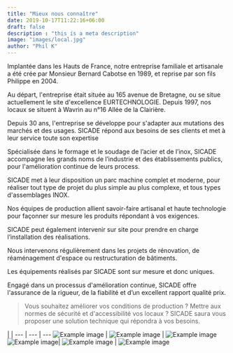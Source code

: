 ```yaml
---
title: "Mieux nous connaître"
date: 2019-10-17T11:22:16+06:00
draft: false
description : "this is a meta description"
image: "images/local.jpg"
author: "Phil K"
---
```


Implantée dans les Hauts de France, notre entreprise familiale et artisanale a été crée par Monsieur Bernard Cabotse en 1989, et reprise par son fils Philippe en 2004.

Au départ, l'entreprise était située au 165 avenue de Bretagne, ou se situe actuellement le site d'excellence EURTECHNOLOGIE.
Depuis 1997, nos locaux se situent à Wavrin au n°16 Allée de la Clairière. 

Depuis 30 ans, l'entreprise se développe pour s'adapter aux mutations des marchés et des usages.
SICADE répond aux besoins de ses clients et met à leur service toute son expertise 

Spécialisée dans le formage et le soudage de l’acier et de l’inox, SICADE accompagne les grands noms de l’industrie et des établissements publics, pour l'amélioration continue de leurs process.

SICADE met à leur disposition un parc machine complet et moderne, pour réaliser tout type de projet du plus simple au plus complexe, et tous types d'assemblages INOX. 

Nos équipes de production allient savoir-faire artisanal et haute technologie pour façonner sur mesure les produits répondant à vos exigences.

SICADE peut également intervenir sur site pour prendre en charge l’installation des réalisations.

Nous intervenons régulièrement dans les projets de rénovation, de réaménagement d'espace ou restructuration de bâtiments.

Les équipements réalisés par SICADE sont sur mesure et donc uniques.

Engagé dans un processus d'amélioration continue, SICADE offre l'assurance de la rigueur, de la fiabilité et d’un excellent rapport qualité prix.

> Vous souhaitez améliorer vos conditions de production ? Mettre aux normes de sécurité et d'accessibilité vos locaux ? SICADE saura vous proposer une solution technique qui répondra à vos besoins. 

                                                                                                                                                          
                                 
                                         

 | | 
--- | --- | ---
![Example image](/images/perceuse.png) | ![Example image](/images/soudeur2.jpg) | ![Example image](/images/meuleuse.jpg) 
 ![Example image](/images/atelier.png)| ![Example image](/images/atelier2.png) | ![Example image](/images/rolls.jpg) 